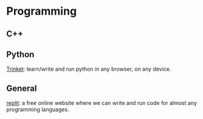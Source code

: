# Programming

## C++

## Python
[Trinket](https://trinket.io): learn/write and run python in any browser, on any device.

## General

[replit](https://replit.com/languages): a free online website where we can write and run code for almost any programming languages.
